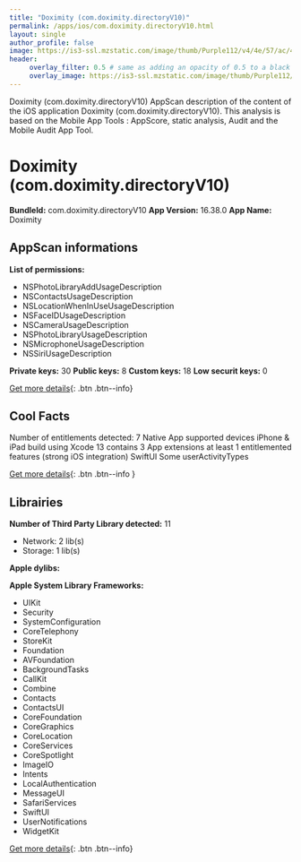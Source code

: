```yaml
---
title: "Doximity (com.doximity.directoryV10)"
permalink: /apps/ios/com.doximity.directoryV10.html
layout: single
author_profile: false
image: https://is3-ssl.mzstatic.com/image/thumb/Purple112/v4/4e/57/ac/4e57ac07-b685-52a1-14e5-eb34e9e1fe43/AppIcon-0-1x_U007emarketing-0-7-0-85-220.png/512x512bb.jpg
header: 
     overlay_filter: 0.5 # same as adding an opacity of 0.5 to a black background
     overlay_image: https://is3-ssl.mzstatic.com/image/thumb/Purple112/v4/4e/57/ac/4e57ac07-b685-52a1-14e5-eb34e9e1fe43/AppIcon-0-1x_U007emarketing-0-7-0-85-220.png/512x512bb.jpg
---
```

Doximity (com.doximity.directoryV10) AppScan description of the content of the iOS application Doximity (com.doximity.directoryV10). This analysis is based on the Mobile App Tools : AppScore, static analysis, Audit and the Mobile Audit App Tool.

# Doximity (com.doximity.directoryV10)

**BundleId:** com.doximity.directoryV10
**App Version:** 16.38.0
**App Name:** Doximity


## AppScan informations 

**List of permissions:** 
- NSPhotoLibraryAddUsageDescription
- NSContactsUsageDescription
- NSLocationWhenInUseUsageDescription
- NSFaceIDUsageDescription
- NSCameraUsageDescription
- NSPhotoLibraryUsageDescription
- NSMicrophoneUsageDescription
- NSSiriUsageDescription
  
  
**Private keys:** 30
**Public keys:** 8
**Custom keys:** 18
**Low securit keys:** 0
  
[Get more details](/pricing.html){: .btn .btn--info}

## Cool Facts

Number of entitlements detected: 7
Native App
supported devices iPhone & iPad
build using Xcode 13
contains 3 App extensions
at least 1 entitlemented features (strong iOS integration)
SwiftUI
Some userActivityTypes
  
[Get more details](/pricing.html){: .btn .btn--info }

## Librairies 
**Number of Third Party Library detected:** 11
- Network: 2 lib(s)
- Storage: 1 lib(s)


**Apple dylibs:**


**Apple System Library Frameworks:**
- UIKit
- Security
- SystemConfiguration
- CoreTelephony
- StoreKit
- Foundation
- AVFoundation
- BackgroundTasks
- CallKit
- Combine
- Contacts
- ContactsUI
- CoreFoundation
- CoreGraphics
- CoreLocation
- CoreServices
- CoreSpotlight
- ImageIO
- Intents
- LocalAuthentication
- MessageUI
- SafariServices
- SwiftUI
- UserNotifications
- WidgetKit


  
[Get more details](/pricing.html){: .btn .btn--info}

